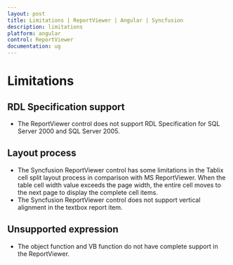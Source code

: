 ```yaml
---
layout: post
title: Limitations | ReportViewer | Angular | Syncfusion
description: limitations
platform: angular
control: ReportViewer
documentation: ug
---
```


# Limitations

## RDL Specification support

* The ReportViewer control does not support RDL Specification for SQL Server 2000 and SQL Server 2005.

## Layout process

* The Syncfusion ReportViewer control has some limitations in the Tablix cell split layout process in comparison with MS ReportViewer. When the table cell width value exceeds the page width, the entire cell moves to the next page to display the complete cell items.
* The Syncfusion ReportViewer control does not support vertical alignment in the textbox report item.

## Unsupported expression

* The object function and VB function do not have complete support in the ReportViewer.